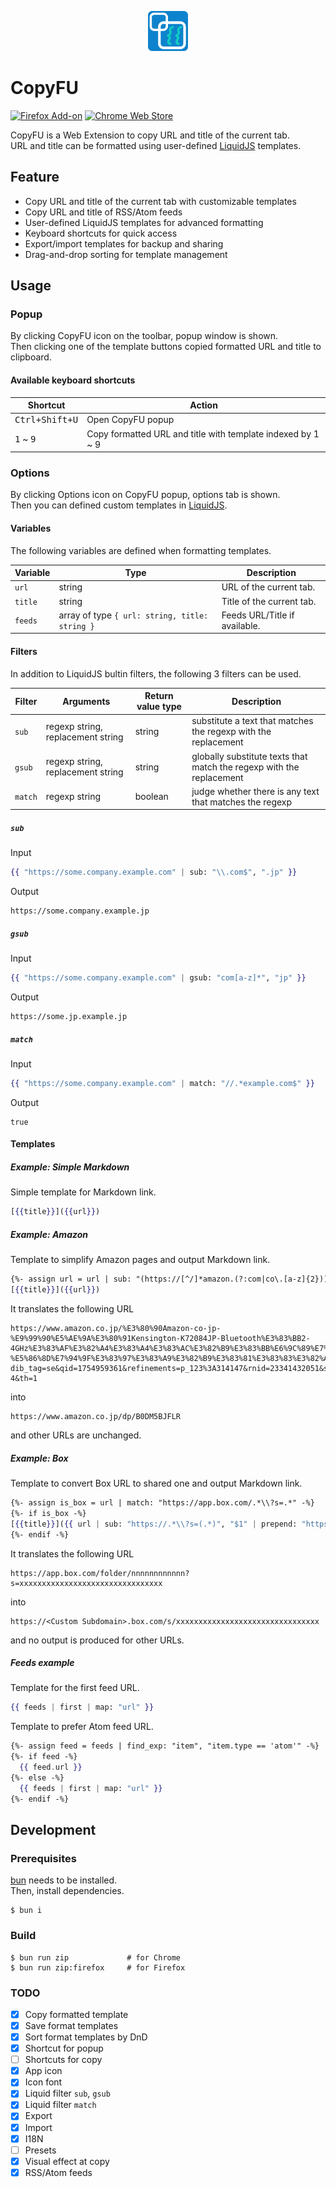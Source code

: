 <p align="center">
  <picture style="vertical-align: bottom;">
    <img src="./src/assets/icon.png" height="64">
  </picture>
</p>

# CopyFU

[![Firefox Add-on](https://img.shields.io/amo/v/copyfu?style=for-the-badge)](https://addons.mozilla.org/ja/firefox/addon/copyfu/)
[![Chrome Web Store](https://img.shields.io/chrome-web-store/v/egakkoaaohhnfppfhccbklamlcdfabff?style=for-the-badge&color=blue)](https://chromewebstore.google.com/detail/copyfu/egakkoaaohhnfppfhccbklamlcdfabff)

CopyFU is a Web Extension to copy URL and title of the current tab.  
URL and title can be formatted using user-defined [LiquidJS](https://liquidjs.com) templates.

## Feature

- Copy URL and title of the current tab with customizable templates
- Copy URL and title of RSS/Atom feeds
- User-defined LiquidJS templates for advanced formatting
- Keyboard shortcuts for quick access
- Export/import templates for backup and sharing
- Drag-and-drop sorting for template management

## Usage

### Popup

By clicking CopyFU icon on the toolbar, popup window is shown.  
Then clicking one of the template buttons copied formatted URL and title to clipboard.

#### Available keyboard shortcuts

| Shortcut                    | Action                                                      |
| ---                         | ---                                                         |
| <kbd>Ctrl+Shift+U</kbd>     | Open CopyFU popup                                           |
| <kbd>1</kbd> ~ <kbd>9</kbd> | Copy formatted URL and title with template indexed by 1 ~ 9 |

### Options

By clicking Options icon on CopyFU popup, options tab is shown.  
Then you can defined custom templates in [LiquidJS](https://liquidjs.com).

#### Variables

The following variables are defined when formatting templates.

| Variable | Type                                           | Description                   |
| ---      | ---                                            | ---                           |
| `url`    | string                                         | URL of the current tab.       |
| `title`  | string                                         | Title of the current tab.     |
| `feeds`  | array of type `{ url: string, title: string }` | Feeds URL/Title if available. |

#### Filters

In addition to LiquidJS bultin filters, the following 3 filters can be used.

| Filter  | Arguments                         | Return value type | Description                                                          |
| ---     | ---                               | ---               | ---                                                                  |
| `sub`   | regexp string, replacement string | string            | substitute a text that matches the regexp with the replacement       |
| `gsub`  | regexp string, replacement string | string            | globally substitute texts that match the regexp with the replacement |
| `match` | regexp string                     | boolean           | judge whether there is any text that matches the regexp              |

##### `sub`

Input

```mustache
{{ "https://some.company.example.com" | sub: "\\.com$", ".jp" }}
```

Output

```
https://some.company.example.jp
```

##### `gsub`

Input

```mustache
{{ "https://some.company.example.com" | gsub: "com[a-z]*", "jp" }}
```

Output

```
https://some.jp.example.jp
```

##### `match`

Input

```mustache
{{ "https://some.company.example.com" | match: "//.*example.com$" }}
```

Output

```
true
```

#### Templates

##### Example: Simple Markdown

Simple template for Markdown link.

```mustache
[{{title}}]({{url}})
```

##### Example: Amazon

Template to simplify Amazon pages and output Markdown link.

```mustache
{%- assign url = url | sub: "(https://[^/]*amazon.(?:com|co\.[a-z]{2}))/.*(/dp/[^/?]+).*", "$1$2" -%}
[{{title}}]({{url}})
```

It translates the following URL

```
https://www.amazon.co.jp/%E3%80%90Amazon-co-jp-%E9%99%90%E5%AE%9A%E3%80%91Kensington-K72084JP-Bluetooth%E3%83%BB2-4GHz%E3%83%AF%E3%82%A4%E3%83%A4%E3%83%AC%E3%82%B9%E3%83%BB%E6%9C%89%E7%B7%9A%E6%8E%A5%E7%B6%9A%E5%AF%BE%E5%BF%9C-%E5%86%8D%E7%94%9F%E3%83%97%E3%83%A9%E3%82%B9%E3%83%81%E3%83%83%E3%82%AF%E4%BD%BF%E7%94%A8/dp/B0DM5BJFLR/ref=sr_1_4?dib_tag=se&qid=1754959361&refinements=p_123%3A314147&rnid=23341432051&s=computers&sr=1-4&th=1
```

into

```
https://www.amazon.co.jp/dp/B0DM5BJFLR
```

and other URLs are unchanged.

##### Example: Box

Template to convert Box URL to shared one and output Markdown link.

```mustache
{%- assign is_box = url | match: "https://app.box.com/.*\\?s=.*" -%}
{%- if is_box -%}
[{{title}}]({{ url | sub: "https://.*\\?s=(.*)", "$1" | prepend: "https://<Custom Subdomain>.box.com/s/" }})
{%- endif -%}
```

It translates the following URL

```
https://app.box.com/folder/nnnnnnnnnnnn?s=xxxxxxxxxxxxxxxxxxxxxxxxxxxxxxxx
```

into

```
https://<Custom Subdomain>.box.com/s/xxxxxxxxxxxxxxxxxxxxxxxxxxxxxxxx
```

and no output is produced for other URLs.

##### Feeds example

Template for the first feed URL.

```mustache
{{ feeds | first | map: "url" }}
```

Template to prefer Atom feed URL.

```mustache
{%- assign feed = feeds | find_exp: "item", "item.type == 'atom'" -%}
{%- if feed -%}
  {{ feed.url }}
{%- else -%}
  {{ feeds | first | map: "url" }}
{%- endif -%}
```

## Development

### Prerequisites

[bun](https://bun.sh) needs to be installed.  
Then, install dependencies.

```console
$ bun i
```

### Build

```console
$ bun run zip             # for Chrome
$ bun run zip:firefox     # for Firefox
```

### TODO

- [x] Copy formatted template
- [x] Save format templates
- [x] Sort format templates by DnD
- [x] Shortcut for popup
- [ ] Shortcuts for copy
- [x] App icon
- [x] Icon font
- [x] Liquid filter `sub`, `gsub`
- [x] Liquid filter `match`
- [x] Export
- [x] Import
- [x] I18N
- [ ] Presets
- [x] Visual effect at copy
- [x] RSS/Atom feeds
